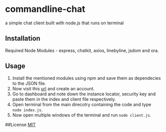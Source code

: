 # commandline-chat
a simple chat client built with node.js that runs on terminal

## Installation
Required Node Modules - express, chatkit, axios, linebyline, jsdom and ora.

## Usage
1. Install the mentioned modules using npm and save them as dependecies to the JSON file.
2. Now visit this [url](https://pusher.com/chatkit) and create an account.
3. Go to dashboard and note down the instance locator, security key and paste them in the index and client file respectively.
4. Open terminal from the main direcotry containing the code and type ```node index.js```.
5. Now open multiple windows of the terminal and run ```node client.js```.

##License
[MIT](https://github.com/itsknk/commandline-chat/blob/master/LICENSE)
